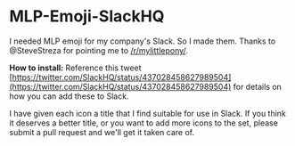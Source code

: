 MLP-Emoji-SlackHQ
=================

I needed MLP emoji for my company's Slack. So I made them. Thanks to @SteveStreza for pointing me to [/r/mylittlepony/](www.reddit.com/r/mylittlepony/).

**How to install:** Reference this tweet [https://twitter.com/SlackHQ/status/437028458627989504](https://twitter.com/SlackHQ/status/437028458627989504) for details on how you can add these to Slack.

I have given each icon a title that I find suitable for use in Slack. If you think it deserves a better title, or you want to add more icons to the set, please submit a pull request and we'll get it taken care of.
